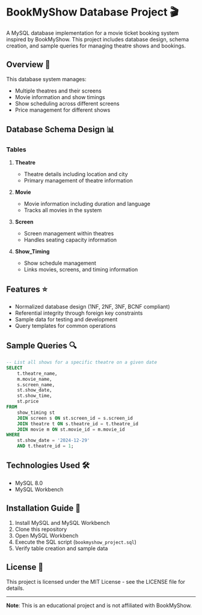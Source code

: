 # BookMyShow Database Project 🎬

A MySQL database implementation for a movie ticket booking system inspired by BookMyShow. This project includes database design, schema creation, and sample queries for managing theatre shows and bookings.

## Overview 🎯

This database system manages:
- Multiple theatres and their screens
- Movie information and show timings
- Show scheduling across different screens
- Price management for different shows

## Database Schema Design 📊

### Tables

1. **Theatre**
   - Theatre details including location and city
   - Primary management of theatre information

2. **Movie**
   - Movie information including duration and language
   - Tracks all movies in the system

3. **Screen**
   - Screen management within theatres
   - Handles seating capacity information

4. **Show_Timing**
   - Show schedule management
   - Links movies, screens, and timing information

## Features ⭐

- Normalized database design (1NF, 2NF, 3NF, BCNF compliant)
- Referential integrity through foreign key constraints
- Sample data for testing and development
- Query templates for common operations

## Sample Queries 🔍

```sql
-- List all shows for a specific theatre on a given date
SELECT 
    t.theatre_name,
    m.movie_name,
    s.screen_name,
    st.show_date,
    st.show_time,
    st.price
FROM 
    show_timing st
    JOIN screen s ON st.screen_id = s.screen_id
    JOIN theatre t ON s.theatre_id = t.theatre_id
    JOIN movie m ON st.movie_id = m.movie_id
WHERE 
    st.show_date = '2024-12-29'
    AND t.theatre_id = 1;
```

## Technologies Used 🛠️

- MySQL 8.0
- MySQL Workbench

## Installation Guide 📝

1. Install MySQL and MySQL Workbench
2. Clone this repository
3. Open MySQL Workbench
4. Execute the SQL script (`bookmyshow_project.sql`)
5. Verify table creation and sample data


## License 📄

This project is licensed under the MIT License - see the LICENSE file for details.


---
**Note**: This is an educational project and is not affiliated with BookMyShow.
